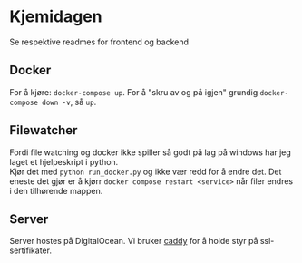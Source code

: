# Kjemidagen

Se respektive readmes for frontend og backend

## Docker

For å kjøre: `docker-compose up`.
For å "skru av og på igjen" grundig `docker-compose down -v`, så `up`.

## Filewatcher

Fordi file watching og docker ikke spiller så godt på lag på windows har jeg laget et hjelpeskript i python.  
Kjør det med `python run_docker.py` og ikke vær redd for å endre det. Det eneste det gjør er å kjørr `docker compose restart <service>` når filer endres i den tilhørende mappen.

## Server

Server hostes på DigitalOcean. Vi bruker [caddy](https://caddyserver.com/) for å holde styr på ssl-sertifikater.
